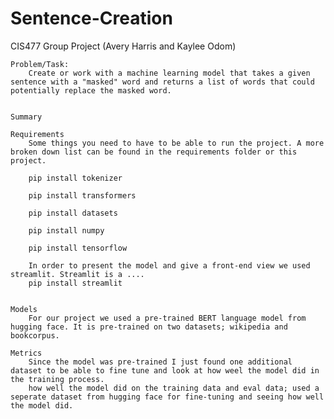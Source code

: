 # Sentence-Creation
CIS477 Group Project (Avery Harris and Kaylee Odom)


    Problem/Task:
        Create or work with a machine learning model that takes a given sentence with a "masked" word and returns a list of words that could potentially replace the masked word.


    Summary

    Requirements
        Some things you need to have to be able to run the project. A more broken down list can be found in the requirements folder or this project.

        pip install tokenizer

        pip install transformers

        pip install datasets

        pip install numpy

        pip install tensorflow

        In order to present the model and give a front-end view we used streamlit. Streamlit is a ....
        pip install streamlit


    Models
        For our project we used a pre-trained BERT language model from hugging face. It is pre-trained on two datasets; wikipedia and bookcorpus.

    Metrics
        Since the model was pre-trained I just found one additional dataset to be able to fine tune and look at how weel the model did in the training process.
        how well the model did on the training data and eval data; used a seperate dataset from hugging face for fine-tuning and seeing how well the model did.

